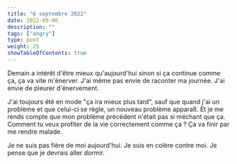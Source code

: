 ```yaml
---
title: "6 septembre 2022"
date: 2022-09-06
description: ""
tags: ["angry"]
type: post
weight: 25
showTableOfContents: true
---
```


Demain a intérêt d'être mieux qu'aujourd'hui sinon si ça continue comme ça, ça va vite m'énerver. J'ai même pas envie de raconter ma journée. J'ai envie de pleurer d'énervement. 

J'ai toujours été en mode "ça ira mieux plus tard", sauf que quand j'ai un problème et que celui-ci se règle, un nouveau problème apparaît. Et je me rends compte que mon problème précédent n'était pas si méchant que ça. Comment tu veux profiter de la vie correctement comme ça ? Ça va finir par me rendre malade.

Je ne suis pas fière de moi aujourd'hui. Je suis en colère contre moi. Je pense que je devrais aller dormir.